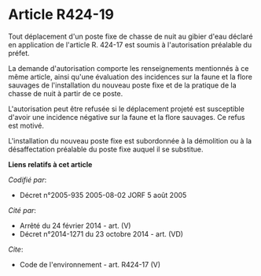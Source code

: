 # Article R424-19

Tout déplacement d'un poste fixe de chasse de nuit au gibier d'eau déclaré en application de l'article R. 424-17 est soumis à
l'autorisation préalable du préfet. 

La demande d'autorisation comporte les renseignements mentionnés à ce même article, ainsi qu'une évaluation des incidences
sur la faune et la flore sauvages de l'installation du nouveau poste fixe et de la pratique de la chasse de nuit à partir de
ce poste. 

L'autorisation peut être refusée si le déplacement projeté est susceptible d'avoir une incidence négative sur la faune et la
flore sauvages. Ce refus est motivé. 

L'installation du nouveau poste fixe est subordonnée à la démolition ou à la désaffectation préalable du poste fixe auquel il
se substitue.

**Liens relatifs à cet article**

_Codifié par_:

  - Décret n°2005-935 2005-08-02 JORF 5 août 2005

_Cité par_:

  - Arrêté du 24 février 2014 - art. (V)
  - Décret n°2014-1271 du 23 octobre 2014 - art. (VD)

_Cite_:

  - Code de l'environnement - art. R424-17 (V)
